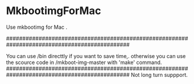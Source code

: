 # MkbootimgForMac
Use mkbootimg for Mac .


##############################################################################################

You can use /bin directtly if you want to save time,.
otherwise you can use the scource code in /mkboot-img-master with 'make' command.
##############################################################################################
Not long turn suppport.
